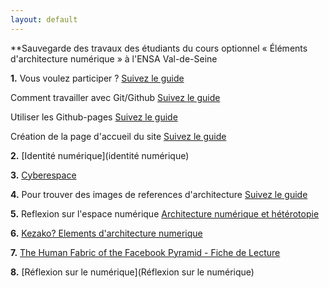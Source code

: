 ```yaml
---
layout: default
---
```


**Sauvegarde des travaux des étudiants du cours optionnel « Éléments d'architecture numérique » à l'ENSA Val-de-Seine

**1.** Vous voulez participer ? [Suivez le guide](git)

  Comment travailler avec Git/Github [Suivez le guide](comment)

  Utiliser les Github-pages [Suivez le guide](utiliser)

  Création de la page d'accueil du site [Suivez le guide](creation)

**2.** [Identité numérique](identité numérique)

**3.** [Cyberespace](cyberspace)

**4.** Pour trouver des images de references d'architecture [Suivez le guide](informations)

**5.** Reflexion sur l'espace numérique [Architecture numérique et hétérotopie](numerique)

**6.** [Kezako? Elements d'architecture numerique](appel)

**7.** [The Human Fabric of the Facebook Pyramid - Fiche de Lecture](facefabric)

**8.** [Réflexion sur le numérique](Réflexion sur le numérique)
